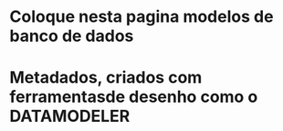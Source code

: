 # Coloque nesta pagina modelos de banco de dados
# Metadados, criados com ferramentasde desenho como o DATAMODELER

